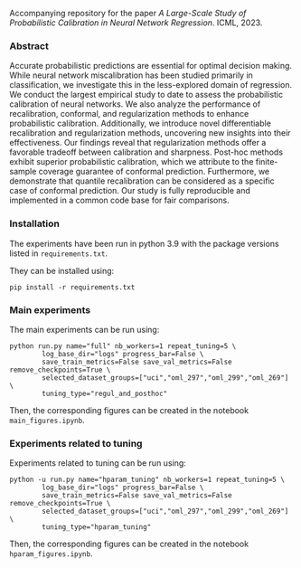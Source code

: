 Accompanying repository for the paper *A Large-Scale Study of Probabilistic Calibration in Neural Network Regression*. ICML, 2023.

### Abstract

Accurate probabilistic predictions are essential for optimal decision making. While neural network miscalibration has been studied primarily in classification, we investigate this in the less-explored domain of regression. We conduct the largest empirical study to date to assess the probabilistic calibration of neural networks. We also analyze the performance of recalibration, conformal, and regularization methods to enhance probabilistic calibration. Additionally, we introduce novel differentiable recalibration and regularization methods, uncovering new insights into their effectiveness. Our findings reveal that regularization methods offer a favorable tradeoff between calibration and sharpness. Post-hoc methods exhibit superior probabilistic calibration, which we attribute to the finite-sample coverage guarantee of conformal prediction. Furthermore, we demonstrate that quantile recalibration can be considered as a specific case of conformal prediction. Our study is fully reproducible and implemented in a common code base for fair comparisons.

### Installation

The experiments have been run in python 3.9 with the package versions listed in `requirements.txt`.

They can be installed using:
```
pip install -r requirements.txt
```

### Main experiments

The main experiments can be run using:
```
python run.py name="full" nb_workers=1 repeat_tuning=5 \
        log_base_dir="logs" progress_bar=False \
        save_train_metrics=False save_val_metrics=False remove_checkpoints=True \
        selected_dataset_groups=["uci","oml_297","oml_299","oml_269"] \
        tuning_type="regul_and_posthoc"
```
Then, the corresponding figures can be created in the notebook `main_figures.ipynb`.

### Experiments related to tuning

Experiments related to tuning can be run using:
```
python -u run.py name="hparam_tuning" nb_workers=1 repeat_tuning=5 \
        log_base_dir="logs" progress_bar=False \
        save_train_metrics=False save_val_metrics=False remove_checkpoints=True \
        selected_dataset_groups=["uci","oml_297","oml_299","oml_269"] \
        tuning_type="hparam_tuning"
```
Then, the corresponding figures can be created in the notebook `hparam_figures.ipynb`.
